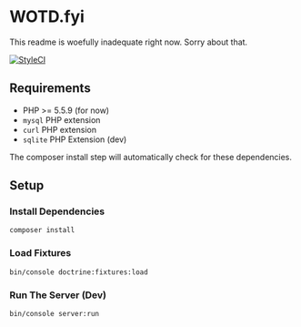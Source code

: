 WOTD.fyi
========
This readme is woefully inadequate right now. Sorry about that.

[![StyleCI](https://styleci.io/repos/98942584/shield?branch=master)](https://styleci.io/repos/98942584)

## Requirements

* PHP >= 5.5.9 (for now)
* `mysql` PHP extension
* `curl` PHP extension
* `sqlite` PHP Extension (dev)

The composer install step will automatically check for these dependencies.

## Setup

### Install Dependencies

```
composer install
```

### Load Fixtures

```
bin/console doctrine:fixtures:load
```

### Run The Server (Dev)

```
bin/console server:run
```

